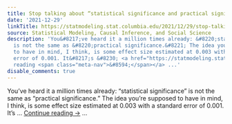 ```yaml
---
title: Stop talking about “statistical significance and practical significance”
date: '2021-12-29'
linkTitle: https://statmodeling.stat.columbia.edu/2021/12/29/stop-talking-about-statistical-significance-and-practical-significance/
source: Statistical Modeling, Causal Inference, and Social Science
description: 'You&#8217;ve heard it a million times already: &#8220;statistical significance&#8221;
  is not the same as &#8220;practical significance.&#8221; The idea you&#8217;re supposed
  to have in mind, I think, is some effect size estimated at 0.003 with a standard
  error of 0.001. It&#8217;s &#8230; <a href="https://statmodeling.stat.columbia.edu/2021/12/29/stop-talking-about-statistical-significance-and-practical-significance/">Continue
  reading <span class="meta-nav">&#8594;</span></a> ...'
disable_comments: true
---
```

You&#8217;ve heard it a million times already: &#8220;statistical significance&#8221; is not the same as &#8220;practical significance.&#8221; The idea you&#8217;re supposed to have in mind, I think, is some effect size estimated at 0.003 with a standard error of 0.001. It&#8217;s &#8230; <a href="https://statmodeling.stat.columbia.edu/2021/12/29/stop-talking-about-statistical-significance-and-practical-significance/">Continue reading <span class="meta-nav">&#8594;</span></a> ...